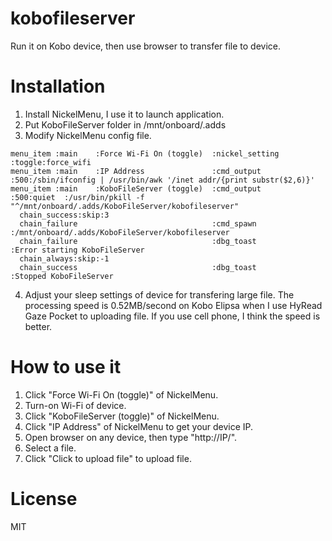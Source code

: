 # kobofileserver
Run it on Kobo device, then use browser to transfer file to device.

# Installation
01. Install NickelMenu, I use it to launch application.
02. Put KoboFileServer folder in /mnt/onboard/.adds
03. Modify NickelMenu config file.
```
menu_item :main    :Force Wi-Fi On (toggle)  :nickel_setting     :toggle:force_wifi
menu_item :main    :IP Address               :cmd_output         :500:/sbin/ifconfig | /usr/bin/awk '/inet addr/{print substr($2,6)}'
menu_item :main    :KoboFileServer (toggle)  :cmd_output         :500:quiet  :/usr/bin/pkill -f "^/mnt/onboard/.adds/KoboFileServer/kobofileserver"
  chain_success:skip:3
  chain_failure                              :cmd_spawn          :/mnt/onboard/.adds/KoboFileServer/kobofileserver
  chain_failure                              :dbg_toast          :Error starting KoboFileServer
  chain_always:skip:-1
  chain_success                              :dbg_toast          :Stopped KoboFileServer
```
04. Adjust your sleep settings of device for transfering large file. The processing speed is 0.52MB/second on Kobo Elipsa when I use HyRead Gaze Pocket to uploading file. If you use cell phone, I think the speed is better.

# How to use it
01. Click "Force Wi-Fi On (toggle)" of NickelMenu.
02. Turn-on Wi-Fi of device.
03. Click "KoboFileServer (toggle)" of NickelMenu.
04. Click "IP Address" of NickelMenu to get your device IP.
05. Open browser on any device, then type "http://IP/".
06. Select a file.
07. Click "Click to upload file" to upload file.

# License
MIT
